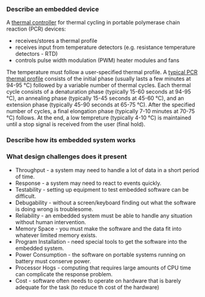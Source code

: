 ### Describe an embedded device ###
A <a href="https://journals.plos.org/plosone/article/figure?id=10.1371/journal.pone.0218571.g001">thermal controller</a> for thermal cycling in portable polymerase chain reaction (PCR) devices:
- receives/stores a thermal profile
- receives input from temperature detectors (e.g. resistance temperature detectors - RTD)
- controls pulse width modulation (PWM) heater modules and fans

The temperature must follow a user-specified thermal profile. A <a href="https://i.stack.imgur.com/kWSgk.png">typical PCR thermal profile</a> consists of the initial phase (usually lasts a few minutes at 94-95 °C) followed by a variable number of thermal cycles. Each thermal cycle consists of a denaturation phase (typically 15-60 seconds at 94-95 °C), an annealing phase (typically 15-45 seconds at 45-60 °C), and an extension phase (typically 45-90 seconds at 65-75 °C). After the specified number of cycles, a final elongation phase (typically 7-10 minutes at 70-75 °C) follows. At the end, a low tempreture (typically 4-10 °C) is maintained until a stop signal is received from the user (final hold).
### Describe how its embedded system works ###

### What design challenges does it present ###
- Throughput - a system may need to handle a lot of data in a short period of time.
- Response - a system may need to react to events quickly.
- Testability - setting up equipment to test embedded software can be difficult.
- Debugability - without a screen/keyboard finding out what the software is doing wrong is troublesome.
- Reliability - an embedded system must be able to handle any situation without human intervention.
- Memory Space - you must make the software and the data fit into whatever limited memory exists.
- Program Installation - need special tools to get the software into the embedded system.
- Power Consumption - the software on portable systems running on battery must conserve power.
- Processor Hogs - computing that requires large amounts of CPU time can complicate the response problem.
- Cost - software often needs to operate on hardware that is barely adequate for the task (to reduce th cost of the hardware)
